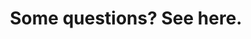 ---
title: Some questions? See here.
description: >-
  We have a cool article with a lot tips & trick that you can use.
link: https://paneek.blogspot.com/2017/03/tips-tricks-for-virtual-tours-at-paneek.html
text_link: Go to article.
general:
  title: General
  elements:
    - link: #whatispaneek
      text: What is paneek ?
    - link: #
      text: I have uploaded a 360 image but nothing happened
    - link: #
      text: I have Paid a subscription with paypal but nothing happened
    - link: #
      text: Can I cancel my subscriptions ?
    - link: #
      text: If I cancel my subscriptions what happen with all my content ?
    - link: #
      text: What is the compatibility with browsers and mobile devices ?
    - link: #
      text: What is included in the paid account ?
    - link: #
      text: What is Nadir Logo ?
    - link: #
      text: Why you should be careful with copy and paste text in the editor ?
    - link: #
      text: Why does paneek only use url for images and icons ?
    - link: #
      text: What is "Copyright text" option ?
    - link: #
      text: What is "Navigation mode"?
    - link: #
      text: What is "style window for the information" option ?
    - link: #
      text: What are "categories"?
    - link: #
      text: What is "translation" option ?
    - link: #
      text: What is Map Connections ?
tours:
  title: About tours
  elements:
    - link: #
      text: Will my tours appear in google maps or google street view ?
    - link: #
      text: How to use the arrow destinations mode in your tours ?
    - link: #
      text: What is developer options ?
    - link: #
      text: What is "Preload all panoramas" ?
    - link: #
      text: How to use POV Editor ?
    - link: #
      text: What is "Select panoramas to show name after Drag" option ?
    - link: #
      text: What is "Compass orientation help" option ?
    - link: #
      text: How to use the list mode in you tours ?
    - link: #
      text: How to use the floor plan mode in you tours ?
    - link: #
      text: How to use the hotspots navigation mode in your tours ?
    - link: #
      text: What is "Don't open the information at the start" option ?
    - link: #
      text: What is "open tour on External link" option ?
    - link: #
      text: Can I remove the logo of Google ?
    - link: #
      text: Can I use virtual reality (VR) Headset on tours ?
    - link: #
      text: Can I download my virtual tour ?
sound:
  title: About Sound
  elements:
    - link: # 
      text: What is Background Sound ?
    - link: # 
      text: Why is there a mini video on my tour and panomara ?
    - link: # 
      text: On mobile devices, my sound is not reproduce, Why ?
hostpot:
  title: About Hostpot
  elements:
    - link: #
      text: Could you give a description of each hotspot ?
    - link: #
      text: What is Audio guide synchronization?
panorama:
  title: About Panorama
  elements:
    - link: #
      text: After a period of time a panorama imported from google is located in other place ?
minimap:
  title: Mini map of routes
  elements:
    - link: #
      text: What is Map of routes editor ?
    - link: #
      text: What is "distance" on the Map of routes editor ?
image:
  title: About Image/Photo
  elements:
    - link: #
      text: What is a 360 panorama image ?
    - link: #
      text: How can I create my own 360 panorama images ?
    - link: #
      text: What mobile phones models can create 360 images ?
---